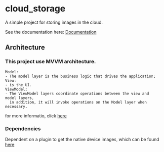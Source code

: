# cloud_storage


A simple project for storing images in the cloud.


See the documentation here: [Documentation](https://lucasmatheusdev.github.io/)
## Architecture

### This project use MVVM architecture.
    
    Model: 
    - The model layer is the business logic that drives the application;
    View: 
    - is the UI.
    ViewModel:
    - The ViewModel layers coordinate operations between the view and model layers,
      in addition, it will invoke operations on the Model layer when necessary.
      
 for more informatio, click [here](https://coodesh.com/blog/dicionario/o-que-e-arquitetura-mvvm/#:~:text=O%20MVVM%20%C3%A9%20um%20padr%C3%A3o,%C3%A9%20a%20interface%20do%20usu%C3%A1rio.)

### Dependencies 

Dependent on a plugin to get the native device images, which can be found [here](https://github.com/LucasMatheusDev/gallery_plugin)
